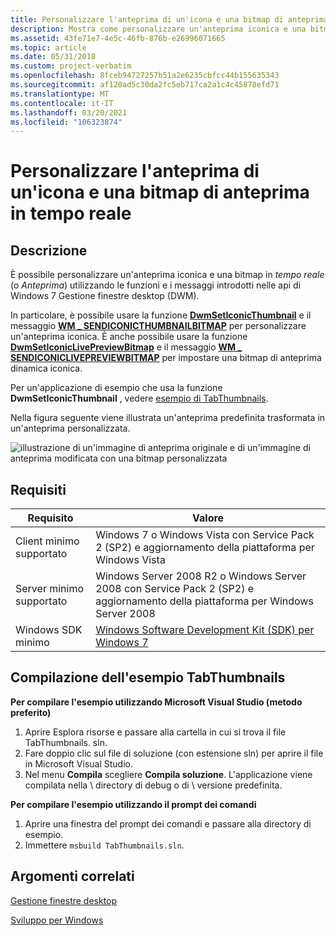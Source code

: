 ```yaml
---
title: Personalizzare l'anteprima di un'icona e una bitmap di anteprima in tempo reale
description: Mostra come personalizzare un'anteprima iconica e una bitmap di anteprima in tempo reale (denominata anche anteprima di anteprima).
ms.assetid: 43fe71e7-4e5c-46fb-876b-e26996071665
ms.topic: article
ms.date: 05/31/2018
ms.custom: project-verbatim
ms.openlocfilehash: 8fceb94727257b51a2e6235cbfcc44b155635343
ms.sourcegitcommit: af120ad5c30da2fc5eb717ca2a1c4c45878efd71
ms.translationtype: MT
ms.contentlocale: it-IT
ms.lasthandoff: 03/20/2021
ms.locfileid: "106323874"
---
```

# <a name="customize-an-iconic-thumbnail-and-a-live-preview-bitmap"></a>Personalizzare l'anteprima di un'icona e una bitmap di anteprima in tempo reale

## <a name="description"></a>Descrizione

È possibile personalizzare un'anteprima iconica e una bitmap in *tempo reale* (o *Anteprima*) utilizzando le funzioni e i messaggi introdotti nelle api di Windows 7 Gestione finestre desktop (DWM).

In particolare, è possibile usare la funzione [**DwmSetIconicThumbnail**](/windows/win32/api/Dwmapi/nf-dwmapi-dwmseticonicthumbnail) e il messaggio [**WM \_ SENDICONICTHUMBNAILBITMAP**](wm-dwmsendiconicthumbnail.md) per personalizzare un'anteprima iconica. È anche possibile usare la funzione [**DwmSetIconicLivePreviewBitmap**](/windows/win32/api/Dwmapi/nf-dwmapi-dwmseticoniclivepreviewbitmap) e il messaggio [**WM \_ SENDICONICLIVEPREVIEWBITMAP**](wm-dwmsendiconiclivepreviewbitmap.md) per impostare una bitmap di anteprima dinamica iconica.

Per un'applicazione di esempio che usa la funzione **DwmSetIconicThumbnail** , vedere [esempio di TabThumbnails](https://github.com/microsoft/Windows-classic-samples/tree/master/Samples/Win7Samples/winui/shell/appshellintegration/TabThumbnails).

Nella figura seguente viene illustrata un'anteprima predefinita trasformata in un'anteprima personalizzata.

![illustrazione di un'immagine di anteprima originale e di un'immagine di anteprima modificata con una bitmap personalizzata](images/customthumbnail.jpg)

## <a name="requirements"></a>Requisiti

| Requisito | Valore |
|--------------------------|---------------------------------------------------------------------------------------------------------------------|
| Client minimo supportato | Windows 7 o Windows Vista con Service Pack 2 (SP2) e aggiornamento della piattaforma per Windows Vista                          |
| Server minimo supportato | Windows Server 2008 R2 o Windows Server 2008 con Service Pack 2 (SP2) e aggiornamento della piattaforma per Windows Server 2008 |
| Windows SDK minimo      | [Windows Software Development Kit (SDK) per Windows 7](https://msdn.microsoft.com/windows/bb980924.aspx)             |

## <a name="building-the-tabthumbnails-sample"></a>Compilazione dell'esempio TabThumbnails

**Per compilare l'esempio utilizzando Microsoft Visual Studio (metodo preferito)**

1.  Aprire Esplora risorse e passare alla cartella in cui si trova il file TabThumbnails. sln.
2.  Fare doppio clic sul file di soluzione (con estensione sln) per aprire il file in Microsoft Visual Studio.
3.  Nel menu **Compila** scegliere **Compila soluzione**. L'applicazione viene compilata nella \\ directory di debug o di \\ versione predefinita.

**Per compilare l'esempio utilizzando il prompt dei comandi**

1.  Aprire una finestra del prompt dei comandi e passare alla directory di esempio.
2.  Immettere `msbuild TabThumbnails.sln`.

## <a name="related-topics"></a>Argomenti correlati

[Gestione finestre desktop](dwm-overview.md)

[Sviluppo per Windows](/windows/desktop/win32-and-com-development)
